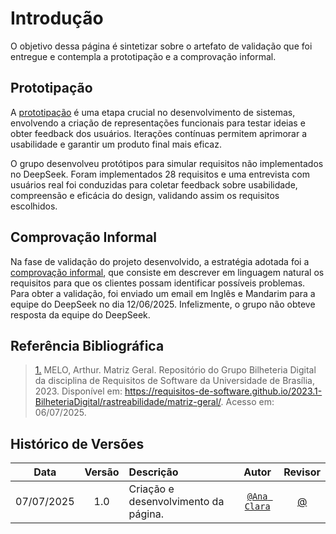 # Introdução

O objetivo dessa página é sintetizar sobre o artefato de validação que foi entregue e contempla a prototipação e a comprovação informal.

## Prototipação

A [prototipação](../validacao/prototipacao.md) é uma etapa crucial no desenvolvimento de sistemas, envolvendo a criação de representações funcionais para testar ideias e obter feedback dos usuários. Iterações contínuas permitem aprimorar a usabilidade e garantir um produto final mais eficaz.

O grupo desenvolveu protótipos para simular requisitos não implementados no DeepSeek. Foram implementados 28 requisitos e uma entrevista com usuários real foi conduzidas para coletar feedback sobre usabilidade, compreensão e eficácia do design, validando assim os requisitos escolhidos.

## Comprovação Informal

Na fase de validação do projeto desenvolvido, a estratégia adotada foi a [comprovação informal](../validacao/validacao-informal.md), que consiste em descrever em linguagem natural os requisitos para que os clientes possam identificar possíveis problemas. Para obter a validação, foi enviado um email em Inglês e Mandarim para a equipe do DeepSeek no dia 12/06/2025. Infelizmente, o grupo não obteve resposta da equipe do DeepSeek.

## Referência Bibliográfica

> <a id="REF1" href="#anchor_4">1.</a> MELO, Arthur. Matriz Geral. Repositório do Grupo Bilheteria Digital da disciplina de Requisitos de Software da Universidade de Brasília, 2023. Disponível em: <https://requisitos-de-software.github.io/2023.1-BilheteriaDigital/rastreabilidade/matriz-geral/>. Acesso em: 06/07/2025.

## Histórico de Versões

 Data       | Versão | Descrição                                 | Autor                                      | Revisor                                     |
| :--------: | :----: | :---------------------------------------- | :----------------------------------------: | :----------------------------------------: |
| 07/07/2025 |  1.0   | Criação e desenvolvimento da página.| [`@Ana Clara`](https://github.com/anabborges)   |  [@](https://github.com/) |
